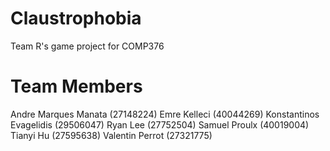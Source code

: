 # Claustrophobia
Team R's game project for COMP376

# Team Members
Andre Marques Manata (27148224)
Emre Kelleci (40044269)
Konstantinos Evagelidis (29506047)
Ryan Lee (27752504)
Samuel Proulx (40019004)
Tianyi Hu (27595638)
Valentin Perrot (27321775)
